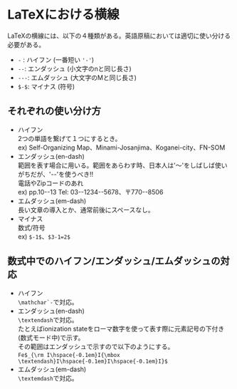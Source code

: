 # LaTeXにおける横線

LaTeXの横線には、以下の４種類がある。英語原稿においては適切に使い分ける必要がある。  
- `-` : ハイフン (一番短い `'-'`)
- `--`: エンダッシュ (小文字のnと同じ長さ)
- `---`: エムダッシュ (大文字のMと同じ長さ)
- `$-$`: マイナス (符号)

## それぞれの使い分け方
- ハイフン  
2つの単語を繋げて１つにするとき。  
ex) Self-Organizing Map、Minami-Josanjima、Koganei-city、FN-SOM  
- エンダッシュ(en-dash)  
範囲を表す場合に用いる。範囲をあらわす時、日本人は'～'をしばしば使いがちだが、'--'を使うべき!!  
電話やZipコードのあれ  
ex) pp.10--13 Tel: 03--1234--5678、〒770--8506  
- エムダッシュ(em-dash)  
長い文章の導入とか、通常前後にスペースなし。  
- マイナス  
数式/符号  
ex) `$-1$`、`$3-1=2$`  

## 数式中でのハイフン/エンダッシュ/エムダッシュの対応

- ハイフン  
``\mathchar`-``で対応。
- エンダッシュ(en-dash)  
`\textendash`で対応。  
たとえばionization stateをローマ数字を使って表す際に元素記号の下付き(数式モード中)で示す。  
その範囲はエンダッシュで示すので以下のようにする。  
`Fe$_{\rm I\hspace{-0.1em}I{\mbox \textendash}I\hspace{-0.1em}I\hspace{-0.1em}I}$`  
- エムダッシュ(em-dash)  
`\textemdash`で対応。  


